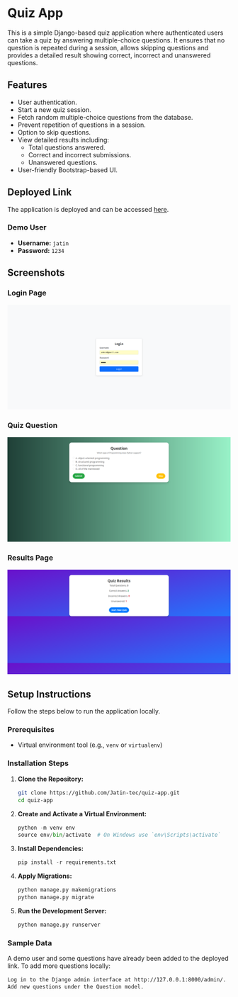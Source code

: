 # Quiz App

This is a simple Django-based quiz application where authenticated users can take a quiz by answering multiple-choice questions. It ensures that no question is repeated during a session, allows skipping questions and provides a detailed result showing correct, incorrect and unanswered questions.

## Features

- User authentication.
- Start a new quiz session.
- Fetch random multiple-choice questions from the database.
- Prevent repetition of questions in a session.
- Option to skip questions.
- View detailed results including:
  - Total questions answered.
  - Correct and incorrect submissions.
  - Unanswered questions.
- User-friendly Bootstrap-based UI.

## Deployed Link

The application is deployed and can be accessed [here](https://quiz-app-0tzb.onrender.com/).

### Demo User

- **Username:** `jatin`
- **Password:** `1234`

## Screenshots

### Login Page
![Login Page](/assets/login.png)

### Quiz Question
![Quiz Question](/assets/questions.png)

### Results Page
![Results Page](/assets/result.png)

## Setup Instructions

Follow the steps below to run the application locally.

### Prerequisites

- Virtual environment tool (e.g., `venv` or `virtualenv`)

### Installation Steps

1. **Clone the Repository:**
    ```bash
    git clone https://github.com/Jatin-tec/quiz-app.git
    cd quiz-app

2. **Create and Activate a Virtual Environment:**
    ```python
    python -m venv env
    source env/bin/activate  # On Windows use `env\Scripts\activate`

3. **Install Dependencies:**
    ```python
    pip install -r requirements.txt

4. **Apply Migrations:**
    ```python
    python manage.py makemigrations
    python manage.py migrate

5. **Run the Development Server:**
    ```python
    python manage.py runserver

### Sample Data

A demo user and some questions have already been added to the deployed link. To add more questions locally:

    Log in to the Django admin interface at http://127.0.0.1:8000/admin/.
    Add new questions under the Question model.
